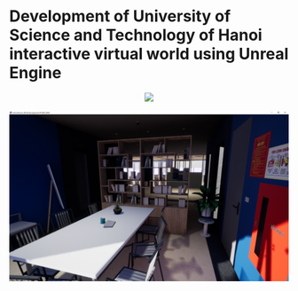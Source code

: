 # Development of University of Science and Technology of Hanoi interactive virtual world using Unreal Engine

<div align="center">
  <img src="data-thesis/giphy.gif">
</div>

![Demo](data-slide/apendix3um.png)
